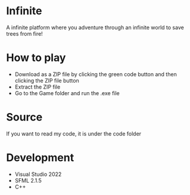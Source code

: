 # Infinite
A infinite platform where you adventure through an infinite world to save trees from fire!

# How to play
- Download as a ZIP file by clicking the green code button and then clicking the ZIP file button
- Extract the ZIP file
- Go to the Game folder and run the .exe file

# Source
If you want to read my code, it is under the code folder

# Development
- Visual Studio 2022
- SFML 2.1.5
- C++
